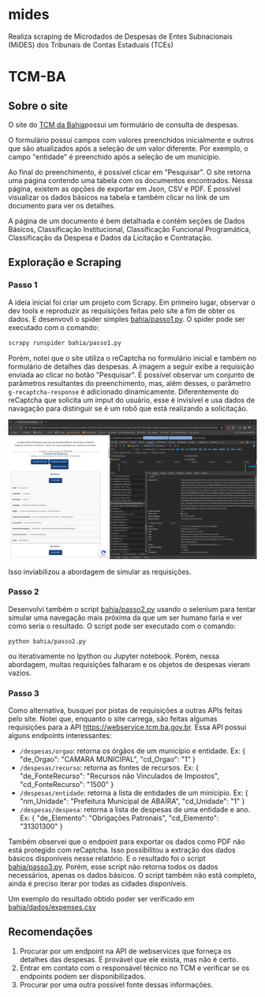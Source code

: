# mides

Realiza scraping de Microdados de Despesas de Entes Subnacionais (MiDES)
dos Tribunais de Contas Estaduais (TCEs)

# TCM-BA

## Sobre o site

O site do [TCM da Bahia](https://www.tcm.ba.gov.br/controle-social/consulta-de-despesas/)possui um formulário de consulta de despesas.

O formulário possui campos com valores preenchidos inicialmente e outros que são atualizados após a seleção de um valor diferente. Por exemplo, o campo "entidade" é preenchido após a seleção de um município.

Ao final do preenchimento, é possível clicar em "Pesquisar". O site retorna uma página contendo uma tabela com os documentos encontrados.
Nessa página, existem as opções de exportar em Json, CSV e PDF. É possível visualizar os dados básicos na tabela e também clicar no link de um documento para ver os detalhes.

A página de um documento é bem detalhada e contém seções de Dados Básicos, Classificação Institucional, Classificação Funcional Programática, Classificação da Despesa e Dados da Licitação e Contratação.

## Exploração e Scraping

### Passo 1
A ideia inicial foi criar um projeto com Scrapy.
Em primeiro lugar, observar o dev tools e reproduzir as requisições feitas pelo site a fim de obter
os dados. E desenvovli o spider simples [bahia/passo1.py](bahia/passo1.py).
O spider pode ser executado com o comando:

```bash
scrapy runspider bahia/passo1.py
```

Porém, notei que o site utiliza o reCaptcha no formulário inicial e também no formulário de detalhes das despesas.
A imagem a seguir exibe a requisição enviada ao clicar no botão "Pesquisar".
É possível observar um conjunto de parâmetros resultantes do preenchimento, mas, além desses, o parâmetro `g-recaptcha-response` é adicionado dinamicamente. Diferentemente do reCaptcha que solicita um imput do usuário, esse é invisível e usa dados de navagação para distinguir se é um robô que está realizando a solicitação.

![image](bahia/images/1.png)

Isso inviabilizou a abordagem de simular as requisições.

### Passo 2

Desenvolvi também o script [bahia/passo2.py](bahia/passo2.py) usando o selenium para tentar simular uma navegação mais próxima da que um ser humano faria e ver como seria o resultado. O script pode ser executado com o comando:

```
python bahia/passo2.py
```
ou iterativamente no Ipython ou Jupyter notebook.
Porém, nessa abordagem, muitas requisições falharam e os objetos de despesas vieram vazios.

### Passo 3

Como alternativa, busquei por pistas de requisições a outras APIs feitas pelo site. Notei que, enquanto o site carrega, são feitas algumas requisições para a API https://webservice.tcm.ba.gov.br. Essa API possui alguns endpoints interessantes:
* `/despesas/orgao`: retorna os órgãos de um município e entidade. Ex: 
{
  "de_Orgao": "CAMARA MUNICIPAL",
  "cd_Orgao": "1"
}
* `/despesas/recurso`: retorna as fontes de recursos. Ex:
{
    "de_FonteRecurso": "Recursos não Vinculados de Impostos",
    "cd_FonteRecurso": "1500"
} 
* `/despesas/entidade`: retorna a lista de entidades de um minícipio. Ex:
{
    "nm_Unidade": "Prefeitura Municipal de ABAÍRA",
    "cd_Unidade": "1"
}
* `/despesas/despesa`: retorna a lista de despesas de uma entidade e ano. Ex:
{
    "de_Elemento": "Obrigações Patronais",
    "cd_Elemento": "31301300"
}

Também observei que o endpoint para exportar os dados como PDF não está protegido com reCaptcha.
Isso possibilitou a extração dos dados básicos disponíveis nesse relatório.
E o resultado foi o script [bahia/passo3.py](bahia/passo3.py).
Porém, esse script não retorna todos os dados necessários, apenas os dados básicos.
O script também não está completo, ainda é preciso iterar por todas as cidades disponíveis.

Um exemplo do resultado obtido poder ser verificado em [bahia/dados/expenses.csv](bahia/dados/expenses.csv)

## Recomendações

1. Procurar por um endpoint na API de webservices que forneça os detalhes das despesas. É provável que ele exista, mas não é certo.
2. Entrar em contato com o responsável técnico no TCM e verificar se os endpoints podem ser disponibilizados.
3. Procurar por uma outra possível fonte dessas informações.